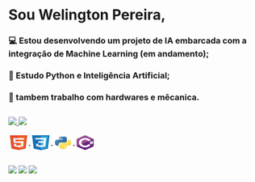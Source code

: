 # Sou Welington Pereira,  

### 💻 Estou desenvolvendo um projeto de IA embarcada com a integração de Machine Learning (em andamento);  
### 📖 Estudo Python e Inteligência Artificial;  
### 🦾 tambem trabalho com hardwares e mêcanica.

##

<div>
<a href="https://https://github.com/welltech-dev">
<img height="180em" src="https://github-readme-stats.vercel.app/api?username=welltech-dev&show_icons=true&theme=dark&include_all_commits=true&count_private=true"∠>
<img height="180em" src="https://github-readme-stats.vercel.app/api/top-langs/?username=welltech-dev&layout=compact&langs_count=16&theme=dark"∠>
</div>
  
<div style="display: inline_block"><br>
  <img align="center" alt="Wellington-HTML" height="30" width="40" src="https://raw.githubusercontent.com/devicons/devicon/master/icons/html5/html5-original.svg">
  <img align="center" alt="Wellington-CSS" height="30" width="40" src="https://raw.githubusercontent.com/devicons/devicon/master/icons/css3/css3-original.svg">
  <img align="center" alt="Wellington-Python" height="30" width="40" src="https://raw.githubusercontent.com/devicons/devicon/master/icons/python/python-original.svg">
  <img align="center" alt="Wellington-Csharp" height="30" width="40" src="https://raw.githubusercontent.com/devicons/devicon/master/icons/Csharp/Csharp-original.svg">

</div>
  
  ##
 
<div>
  <a href="https://https://www.linkedin.com/in/wellington-pereira-7b50b3395/" target="_blank"><img src="https://img.shields.io/badge/-LinkedIn-%230077B5?style=for-the-badge&logo=linkedin&logoColor=white" target="_blank"></a> 
  <a href="https://www.linkedin.com/in/rafaella-ballerini-45875016a" target="_blank"><img src="https://img.shields.io/badge/Freelancer-29B2FE?style=for-the-badge&logo=Freelancer&logoColor=white" target="_blank"></a> 
  <a href="https://https://www.workana.com/talent/profile" target="_blank"><img src="https://img.shields.io/badge/-LinkedIn-%230077B5?style=for-the-badge&logo=workana&logoColor=white" target="_blank"></a> 
</div>  

